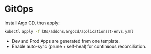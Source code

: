 # GitOps

Install Argo CD, then apply:
```bash
kubectl apply -f k8s/addons/argocd/applicationset-envs.yaml
```

- Dev and Prod Apps are generated from one template.
- Enable auto-sync (prune + self-heal) for continuous reconciliation.
